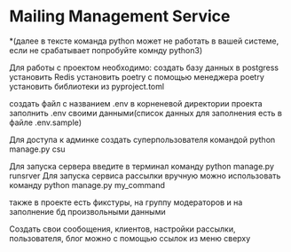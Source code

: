 # Mailing Management Service
*(далее в тексте команда python может не работать в вашей системе, если не срабатывает попробуйте комнду python3) 


Для работы с проектом необходимо:
  создать базу данных в postgress
  установить Redis
  установить poetry
  с помощью менеджера poetry установить библиотеки из pyproject.toml

создать файл с названием .env в корненевой директории проекта
заполнить .env своими данными(список данных для заполнения есть в файле .env.sample) 

Для доступа к админке создать суперпользователя командой python manage.py csu

Для запуска сервера введите в терминал команду python manage.py runsrver
Для запуска сервиса рассылки вручную можно использовать команду python manage.py my_command

также в проекте есть фикстуры, на группу модераторов и на заполнение бд произвольными данными

Создать свои сообощения, клиентов, настройки рассылки, пользователя, блог можно с помощью ссылок из меню сверху 
